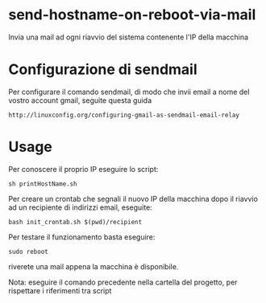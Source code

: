 send-hostname-on-reboot-via-mail
================================

Invia una mail ad ogni riavvio del sistema contenente l'IP della macchina

Configurazione di sendmail
==========================

Per configurare il comando sendmail, di modo che invii email a nome del vostro account gmail, seguite questa guida

    http://linuxconfig.org/configuring-gmail-as-sendmail-email-relay
  
Usage
=====

Per conoscere il proprio IP eseguire lo script:

    sh printHostName.sh

Per creare un crontab che segnali il nuovo IP della macchina dopo il riavvio ad un recipiente di indirizzi email, eseguite:

    bash init_crontab.sh $(pwd)/recipient

Per testare il funzionamento basta eseguire:

    sudo reboot
    
riverete una mail appena la macchina è disponibile.

Nota: eseguire il comando precedente nella cartella del progetto, per rispettare i riferimenti tra script
